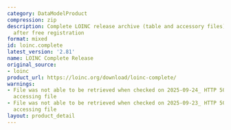 ```yaml
---
category: DataModelProduct
compression: zip
description: Complete LOINC release archive (table and accessory files) downloadable
  after free registration
format: mixed
id: loinc.complete
latest_version: '2.81'
name: LOINC Complete Release
original_source:
- loinc
product_url: https://loinc.org/download/loinc-complete/
warnings:
- File was not able to be retrieved when checked on 2025-09-24_ HTTP 503 error when
  accessing file
- File was not able to be retrieved when checked on 2025-09-23_ HTTP 503 error when
  accessing file
layout: product_detail
---
```

